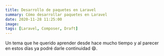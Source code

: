 ```yaml
---
title: Desarrollo de paquetes en Laravel
summary: Cómo desarrollar paquetes en Laravel
date: 2020-11-28 11:25:00
image:
tags: [Laravel, Composer, Draft]
---
```


Un tema que he querido aprender desde hace mucho tiempo y al parecer en estos días ya podré darle continuidad :smile:.


